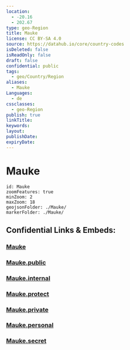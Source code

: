 ```yaml
---
location:
  - -20.16
  - 202.67
type: geo-Region
title: Mauke
license: CC BY-SA 4.0
source: https://datahub.io/core/country-codes
isDeleted: false
isReadOnly: false
draft: false
confidential: public
tags:
  - geo/Country/Region
aliases:
  - Mauke
Languages:
  - de
cssclasses:
  - geo-Region
publish: true
linkTitle:
keywords:
layout:
publishDate:
expiryDate:
---
```


# Mauke

```leaflet
id: Mauke
zoomFeatures: true 
minZoom: 2 
maxZoom: 18
geojsonFolder: ./Mauke/
markerFolder: ./Mauke/
```


## Confidential Links & Embeds: 

### [Mauke](/_Standards/Earth/Continent/Oceania/Polynesia/Cook~Islands/Cook~Island-councils/Mauke.md) 

### [Mauke.public](/_public/Earth/Continent/Oceania/Polynesia/Cook~Islands/Cook~Island-councils/Mauke.public.md) 

### [Mauke.internal](/_internal/Earth/Continent/Oceania/Polynesia/Cook~Islands/Cook~Island-councils/Mauke.internal.md) 

### [Mauke.protect](/_protect/Earth/Continent/Oceania/Polynesia/Cook~Islands/Cook~Island-councils/Mauke.protect.md) 

### [Mauke.private](/_private/Earth/Continent/Oceania/Polynesia/Cook~Islands/Cook~Island-councils/Mauke.private.md) 

### [Mauke.personal](/_personal/Earth/Continent/Oceania/Polynesia/Cook~Islands/Cook~Island-councils/Mauke.personal.md) 

### [Mauke.secret](/_secret/Earth/Continent/Oceania/Polynesia/Cook~Islands/Cook~Island-councils/Mauke.secret.md)

